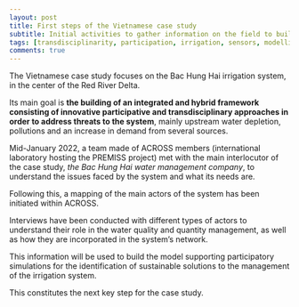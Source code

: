 ```yaml
---
layout: post 
title: First steps of the Vietnamese case study
subtitle: Initial activities to gather information on the field to build a model and find sustainable solutions
tags: [transdisciplinarity, participation, irrigation, sensors, modelling]
comments: true 
--- 
```


The Vietnamese case study focuses on the Bac Hung Hai irrigation system, in the center of the Red River Delta.

Its main goal is **the building of an integrated and hybrid framework consisting of innovative participative and transdisciplinary approaches in order to address threats to the system**, mainly upstream water depletion, pollutions and an increase in demand from several sources.

Mid-January 2022, a team made of ACROSS members (international laboratory hosting the PREMISS project) met with the main interlocutor of the case study, *the Bac Hung Hai water management company*, to understand the issues faced by the system and what its needs are.

Following this, a mapping of the main actors of the system has been initiated within ACROSS. 

Interviews have been conducted with different types of actors to understand their role in the water quality and quantity management, as well as how they are incorporated in the system’s network.

This information will be used to build the model supporting participatory simulations for the identification of sustainable solutions to the management of the irrigation system.

This constitutes the next key step for the case study. 
